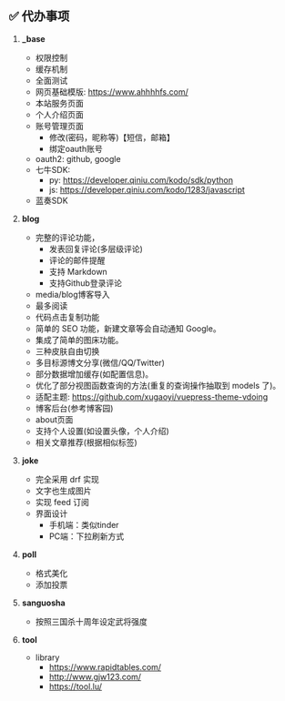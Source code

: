 ## ✅ 代办事项

1. **_base**
	- 权限控制
	- 缓存机制
	- 全面测试
	- 网页基础模版: https://www.ahhhhfs.com/
	- 本站服务页面
	- 个人介绍页面
	- 账号管理页面
		- 修改(密码，昵称等)【短信，邮箱】
		- 绑定oauth账号
	- oauth2: github, google
	- 七牛SDK: 
		- py: https://developer.qiniu.com/kodo/sdk/python
		- js: https://developer.qiniu.com/kodo/1283/javascript
	- 蓝奏SDK

1. **blog**
	- 完整的评论功能，
		- 发表回复评论(多层级评论)
		- 评论的邮件提醒
		- 支持 Markdown
		- 支持Github登录评论
	- media/blog博客导入
	- 最多阅读
	- 代码点击复制功能
	- 简单的 SEO 功能，新建文章等会自动通知 Google。
	- 集成了简单的图床功能。
	- 三种皮肤自由切换
	- 多目标源博文分享(微信/QQ/Twitter)
	- 部分数据增加缓存(如配置信息)。
	- 优化了部分视图函数查询的方法(重复的查询操作抽取到 models 了)。
	- 适配主题: https://github.com/xugaoyi/vuepress-theme-vdoing
	- 博客后台(参考博客园)
	- about页面
    - 支持个人设置(如设置头像，个人介绍)
	- 相关文章推荐(根据相似标签)

1. **joke**
	- 完全采用 drf 实现
	- 文字也生成图片
	- 实现 feed 订阅
	- 界面设计
		- 手机端：类似tinder
		- PC端：下拉刷新方式

1. **poll**
	- 格式美化
	- 添加投票

1. **sanguosha**
	- 按照三国杀十周年设定武将强度

1. **tool**
	- library
		- https://www.rapidtables.com/
		- http://www.gjw123.com/
		- https://tool.lu/


